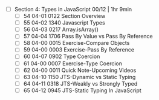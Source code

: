 - [ ] Section 4: Types in JavaScript 00/12 | 1hr 9min
	- [ ] 54 04-01 0122 Section Overview
	- [ ] 55 04-02 1340 Javascript Types
	- [ ] 56 04-03 0217 Array.isArray()
	- [ ] 57 04-04 1706 Pass By Value vs Pass By Reference
	- [ ] 58 04-00 0015 Exercise-Compare Objects
	- [ ] 59 04-00 0003 Exercise-Pass By Reference
	- [ ] 60 04-07 0902 Type Coercion
	- [ ] 61 04-00 0007 Exercise-Type Coercion
	- [ ] 62 04-00 0011 Quick Note-Upcoming Videos
	- [ ] 63 04-10 1150 JTS-Dynamic vs Static Typing
	- [ ] 64 04-11 0318 JTS-Weakly vs Strongly Typed
	- [ ] 65 04-12 0945 JTS-Static Typing In JavaScript
